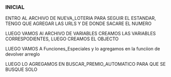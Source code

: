 
### INICIAL
ENTRO AL ARCHIVO DE NUEVA_LOTERIA PARA SEGUIR EL ESTANDAR, TENGO QUE AGREGAR LAS URLS Y DE DONDE SACARE EL NUMERO

LUEGO VAMOS Al ARCHIVO DE VARIABLES CREAMOS LAS VARIABLES CORRESPODIENTES, LUEGO CREAMOS EL OBJECTO

LUEGO VAMOS A Funciones_Especiales y lo agregamos en la funciion de devolver arreglo

LUEGO LO AGREGAMOS EN BUSCAR_PREMIO_AUTOMATICO PARA QUE SE BUSQUE SOLO
